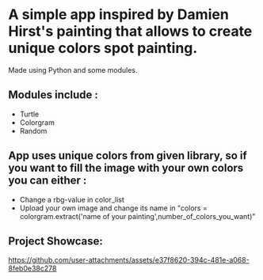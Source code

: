 # A simple app inspired by Damien Hirst's painting that allows to create unique colors spot painting.

Made using Python and some modules.

## Modules include :
 - Turtle
 - Colorgram
 - Random

## App uses unique colors from given library, so if you want to fill the image with your own colors you can either :
- Change a rbg-value in color_list
- Upload your own image and change its name in "colors = colorgram.extract('name of your painting',number_of_colors_you_want)"



## Project Showcase:

https://github.com/user-attachments/assets/e37f8620-394c-481e-a068-8feb0e38c278




